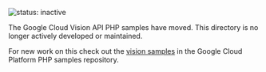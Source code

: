 ![status: inactive](https://img.shields.io/badge/status-inactive-red.svg)

The Google Cloud Vision API PHP samples have moved. This directory is no longer
actively developed or maintained.

For new work on this check out the
[vision samples](https://github.com/GoogleCloudPlatform/php-docs-samples/tree/master/vision)
in the Google Cloud Platform PHP samples repository.
